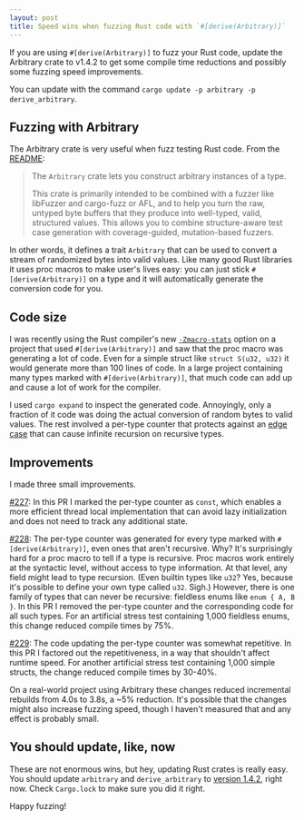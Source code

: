 ```yaml
---
layout: post
title: Speed wins when fuzzing Rust code with `#[derive(Arbitrary)]`
---
```


If you are using `#[derive(Arbitrary)]` to fuzz your Rust code, update the
Arbitrary crate to v1.4.2 to get some compile time reductions and possibly some
fuzzing speed improvements.

You can update with the command `cargo update -p arbitrary -p
derive_arbitrary`.

## Fuzzing with Arbitrary

The Arbitrary crate is very useful when fuzz testing Rust code. From the
[README](https://github.com/rust-fuzz/arbitrary/blob/main/README.md):

> The `Arbitrary` crate lets you construct arbitrary instances of a type.
> 
> This crate is primarily intended to be combined with a fuzzer like libFuzzer
> and cargo-fuzz or AFL, and to help you turn the raw, untyped byte buffers that
> they produce into well-typed, valid, structured values. This allows you to
> combine structure-aware test case generation with coverage-guided,
> mutation-based fuzzers.

In other words, it defines a trait `Arbitrary` that can be used to convert a
stream of randomized bytes into valid values. Like many good Rust libraries it
uses proc macros to make user's lives easy: you can just stick
`#[derive(Arbitrary)]` on a type and it will automatically generate the
conversion code for you.

## Code size

I was recently using the Rust compiler's new
[`-Zmacro-stats`](https://nnethercote.github.io/2025/06/26/how-much-code-does-that-proc-macro-generate.html)
option on a project that used `#[derive(Arbitrary)]` and saw that the proc
macro was generating a lot of code. Even for a simple struct like `struct
S(u32, u32)` it would generate more than 100 lines of code. In a large project
containing many types marked with `#[derive(Arbitrary)]`, that much code can
add up and cause a lot of work for the compiler.

I used `cargo expand` to inspect the generated code. Annoyingly, only a
fraction of it code was doing the actual conversion of random bytes to valid
values. The rest involved a per-type counter that protects against an [edge
case](https://github.com/rust-fuzz/arbitrary/issues/107) that can cause
infinite recursion on recursive types.

## Improvements

I made three small improvements.

[#227](https://github.com/rust-fuzz/arbitrary/pull/227): In this PR I marked
the per-type counter as `const`, which enables a more efficient thread local
implementation that can avoid lazy initialization and does not need to track
any additional state.

[#228](https://github.com/rust-fuzz/arbitrary/pull/228): The per-type counter
was generated for every type marked with `#[derive(Arbitrary)]`, even ones that
aren't recursive. Why? It's surprisingly hard for a proc macro to tell if a
type is recursive. Proc macros work entirely at the syntactic level, without
access to type information. At that level, any field might lead to type
recursion. (Even builtin types like `u32`? Yes, because it's possible to define
your own type called `u32`. Sigh.) However, there is one family of types that
can never be recursive: fieldless enums like `enum { A, B }`. In this PR I
removed the per-type counter and the corresponding code for all such types. For
an artificial stress test containing 1,000 fieldless enums, this change reduced
compile times by 75%.

[#229](https://github.com/rust-fuzz/arbitrary/pull/229): The code updating the
per-type counter was somewhat repetitive. In this PR I factored out the
repetitiveness, in a way that shouldn't affect runtime speed. For another
artificial stress test containing 1,000 simple structs, the change reduced
compile times by 30-40%.

On a real-world project using Arbitrary these changes reduced incremental
rebuilds from 4.0s to 3.8s, a ~5% reduction. It's possible that the changes
might also increase fuzzing speed, though I haven't measured that and any
effect is probably small.

## You should update, like, now

These are not enormous wins, but hey, updating Rust crates is really easy. You
should update `arbitrary` and `derive_arbitrary` to [version
1.4.2](https://github.com/rust-fuzz/arbitrary/blob/main/CHANGELOG.md#142),
right now. Check `Cargo.lock` to make sure you did it right.

Happy fuzzing!
